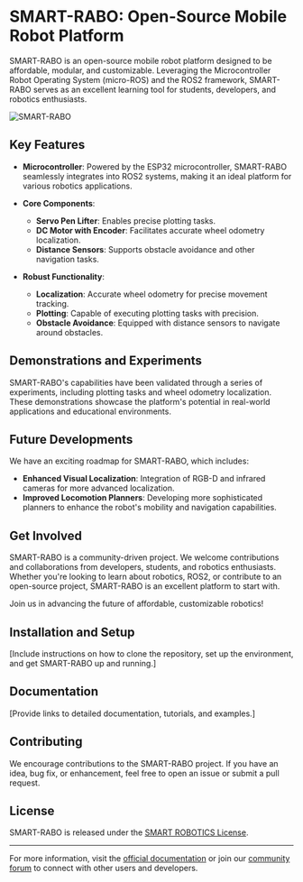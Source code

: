 # SMART-RABO: Open-Source Mobile Robot Platform

SMART-RABO is an open-source mobile robot platform designed to be affordable, modular, and customizable. Leveraging the Microcontroller Robot Operating System (micro-ROS) and the ROS2 framework, SMART-RABO serves as an excellent learning tool for students, developers, and robotics enthusiasts. 

![SMART-RABO](images/smart_rabo.png)

## **Key Features**

- **Microcontroller**: Powered by the ESP32 microcontroller, SMART-RABO seamlessly integrates into ROS2 systems, making it an ideal platform for various robotics applications.
  
- **Core Components**:
  - **Servo Pen Lifter**: Enables precise plotting tasks.
  - **DC Motor with Encoder**: Facilitates accurate wheel odometry localization.
  - **Distance Sensors**: Supports obstacle avoidance and other navigation tasks.

- **Robust Functionality**:
  - **Localization**: Accurate wheel odometry for precise movement tracking.
  - **Plotting**: Capable of executing plotting tasks with precision.
  - **Obstacle Avoidance**: Equipped with distance sensors to navigate around obstacles.

## **Demonstrations and Experiments**

SMART-RABO's capabilities have been validated through a series of experiments, including plotting tasks and wheel odometry localization. These demonstrations showcase the platform's potential in real-world applications and educational environments.

## **Future Developments**

We have an exciting roadmap for SMART-RABO, which includes:
- **Enhanced Visual Localization**: Integration of RGB-D and infrared cameras for more advanced localization.
- **Improved Locomotion Planners**: Developing more sophisticated planners to enhance the robot's mobility and navigation capabilities.

## **Get Involved**

SMART-RABO is a community-driven project. We welcome contributions and collaborations from developers, students, and robotics enthusiasts. Whether you're looking to learn about robotics, ROS2, or contribute to an open-source project, SMART-RABO is an excellent platform to start with.

Join us in advancing the future of affordable, customizable robotics!

## **Installation and Setup**

[Include instructions on how to clone the repository, set up the environment, and get SMART-RABO up and running.]

## **Documentation**

[Provide links to detailed documentation, tutorials, and examples.]

## **Contributing**

We encourage contributions to the SMART-RABO project. If you have an idea, bug fix, or enhancement, feel free to open an issue or submit a pull request.

## **License**

SMART-RABO is released under the [SMART ROBOTICS License](LICENSE). 

---

For more information, visit the [official documentation](https://robohooshmand.ir/) or join our [community forum](https://robohooshmand.ir/) to connect with other users and developers.
